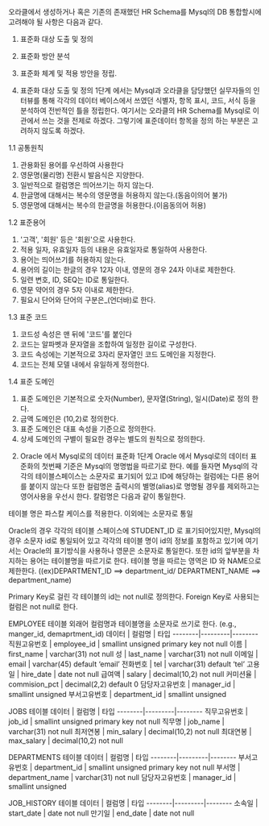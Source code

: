 오라클에서 생성하거나 혹은 기존의 존재했던 HR Schema를 Mysql의 DB 통합할시에 고려해야 될 사항은 다음과 같다.  
1. 표준화 대상 도출 및 정의  
2. 표준화 방안 분석  
3. 표준화 체계 및 적용 방안을 정립.

1. 표준화 대상 도출 및 정의
1단계 에서는 Mysql과 오라클을 담당했던 실무자들의 인터뷰를 통해 각각의 데이터 베이스에서 쓰였던 식별자, 항목 표시, 코드, 서식 등을 분석하여 전반적인 틀을 정립한다.
여기서는 오라클의 HR Schema를 Mysql로 이관에서 쓰는 것을 전제로 하겠다. 그렇기에 표준데이터 항목을 정의 하는 부분은 고려하지 않도록 하겠다.

1.1 공통원칙
1) 관용화된 용어를 우선하여 사용한다
2) 영문명(물리명) 전환시 발음식은 지양한다.
3) 일반적으로 컬럼명은 띄어쓰기는 하지 않는다.
4) 한글명에 대해서는 복수의 영문명을 허용하지 않는다.(동음이의어 불가)
5) 영문명에 대해서는 복수의 한글명을 허용한다.(이음동의어 허용)

1.2 표준용어
1) '고객', '회원' 등은 '회원'으로 사용한다.
2) 적용 일자, 유효일자 등의 내용은 유효일자로 통일하여 사용한다.
3) 용어는 띄어쓰기를 허용하지 않는다.
4) 용어의 길이는 한글의 경우 12자 이내, 영문의 경우 24자 이내로 제한한다.
5) 일련 변호, ID, SEQ는 ID로 통일한다.
6) 영문 약어의 경우 5자 이내로 제한한다.
7) 필요시 단어와 단어의 구분은_(언더바)로 한다.

1.3 표준 코드
1) 코드성 속성은 맨 뒤에 '코드'를 붙인다
2) 코드는 알파벳과 문자열을 조합하여 일정한 길이로 구성한다.
3) 코드 속성에는 기본적으로 3자리 문자열인 코드 도메인을 지정한다.
4) 코드는 전체 모델 내에서 유일하게 정의한다.


1.4 표준 도메인
1) 표준 도메인은 기본적으로 숫자(Number), 문자열(String), 일시(Date)로 정의 한다.
2) 금액 도메인은 (10,2)로 정의한다.
3) 표준 도메인은 대표 속성을 기준으로 정의한다.
4) 상세 도메인의 구별이 필요한 경우는 별도의 원칙으로 정의한다.


2. Oracle 에서 Mysql로의 데이터 표준화 1단계
Oracle 에서 Mysql로의 데이터 표준화의 첫번째 기준은 Mysql의 명명법을 따르기로 한다.
예를 들자면 Mysql의 각각의 테이블스페이스는 소문자로 표기되어 있고 ID에 해당하는 컬럼에는 다른 용어를 붙이지 않는다
또한 컬럼명은 출력시의 별명(alias)로 명명될 경우를 제외하고는 영어사용을 우선시 한다.
칼럼명은 다음과 같이 통일한다.

테이블 명은 파스칼 케이스를 적용한다. 이외에는 소문자로 통일

Oracle의 경우 각각의 테이블 스페이스에 STUDENT_ID 로 표기되어있지만, Mysql의 경우 소문자 id로 통일되어 있고 각각의 테이블 명이 id의 정보를 포함하고 있기에 여기서는 Oracle의 표기방식을 사용하나 영문은 소문자로 통일한다. 또한 id의 앞부분을 차지하는 용어는 테이블명을 따르기로 한다. 테이블 명을 따르는 영역은 ID 와 NAME으로 제한한다. ((ex)DEPARTMENT_ID ==> department_id/ DEPARTMENT_NAME ==> department_name)

Primary Key로 걸린 각 테이블의 id는 not null로 정의한다. Foreign Key로 사용되는 컬럼은 not null로 한다.

EMPLOYEE 테이블
외래어 컬럼명과 테이블명을 소문자로 쓰기로 한다. (e.g., manger_id, demaprtment_id)
데이터 | 컬럼명 | 타입
--------|---------|--------
직원고유번호 | employee_id | smallint unsigned primary key not null
이름 | first_name | varchar(31) not null
성 | last_name | varchar(31) not null
이메일 | email | varchar(45) default ‘email’
전화번호 | tel | varchar(31) default ‘tel’
고용일 | hire_date | date not null
급여액 | salary | decimal(10,2) not null
커미션율 | commision_pct | decimal(2,2) default 0
담당자고유번호 | manager_id | smallint unsigned
부서고유번호 | department_id | smallint unsigned

JOBS 테이블
데이터 | 컬럼명 | 타입
--------|---------|--------
직무고유번호 | job_id | smallint unsigned primary key not null
직무명 | job_name | varchar(31) not null
최저연봉 | min_salary | decimal(10,2) not null
최대연봉 | max_salary | decimal(10,2) not null

DEPARTMENTS 테이블
데이터 | 컬럼명 | 타입
--------|---------|--------
부서고유번호 | department_id | smallint unsigned primary key not null
부서명 | department_name | varchar(31) not null
담당자고유번호 | manager_id | smallint unsigned

JOB_HISTORY 테이블
데이터 | 컬럼명 | 타입
--------|---------|--------
소속일 | start_date | date not null
만기일 | end_date | date not null
